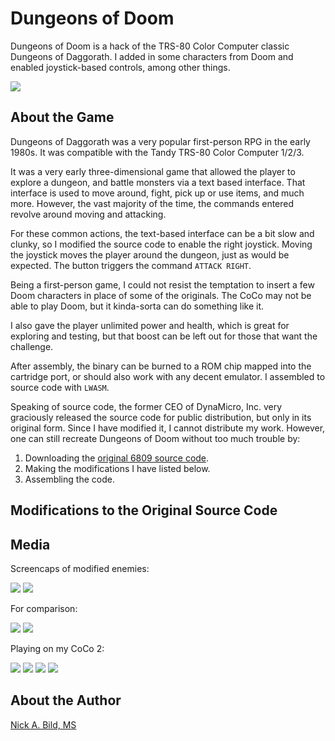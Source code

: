 # Dungeons of Doom

Dungeons of Doom is a hack of the TRS-80 Color Computer classic Dungeons of Daggorath.  I added in some characters from Doom and enabled joystick-based controls, among other things.

![](https://raw.githubusercontent.com/nickbild/dungeons_of_doom/main/media/capture2.png)

## About the Game

Dungeons of Daggorath was a very popular first-person RPG in the early 1980s.  It was compatible with the Tandy TRS-80 Color Computer 1/2/3.

It was a very early three-dimensional game that allowed the player to explore a dungeon, and battle monsters via a text based interface.  That interface is used to move around, fight, pick up or use items, and much more.  However, the vast majority of the time, the commands entered revolve around moving and attacking.

For these common actions, the text-based interface can be a bit slow and clunky, so I modified the source code to enable the right joystick.  Moving the joystick moves the player around the dungeon, just as would be expected.  The button triggers the command `ATTACK RIGHT`.

Being a first-person game, I could not resist the temptation to insert a few Doom characters in place of some of the originals.  The CoCo may not be able to play Doom, but it kinda-sorta can do something like it.

I also gave the player unlimited power and health, which is great for exploring and testing, but that boost can be left out for those that want the challenge.

After assembly, the binary can be burned to a ROM chip mapped into the cartridge port, or should also work with any decent emulator.  I assembled to source code with `LWASM`.

Speaking of source code, the former CEO of DynaMicro, Inc. very graciously released the source code for public distribution, but only in its original form.  Since I have modified it, I cannot distribute my work.  However, one can still recreate Dungeons of Doom without too much trouble by:

1) Downloading the [original 6809 source code](https://github.com/MichaelSpencerJr/DungeonsOfDaggorath).
2) Making the modifications I have listed below.
3) Assembling the code.

## Modifications to the Original Source Code

## Media

Screencaps of modified enemies:

![](https://raw.githubusercontent.com/nickbild/dungeons_of_doom/main/media/capture1.png)
![](https://raw.githubusercontent.com/nickbild/dungeons_of_doom/main/media/capture2.png)

For comparison:

![](https://raw.githubusercontent.com/nickbild/dungeons_of_doom/main/media/capture1_comparison.png)
![](https://raw.githubusercontent.com/nickbild/dungeons_of_doom/main/media/capture2_comparison.png)


Playing on my CoCo 2:

![](https://raw.githubusercontent.com/nickbild/dungeons_of_doom/main/media/play1_sm.jpg)
![](https://raw.githubusercontent.com/nickbild/dungeons_of_doom/main/media/play2_sm.jpg)
![](https://raw.githubusercontent.com/nickbild/dungeons_of_doom/main/media/play3_sm.jpg)
![](https://raw.githubusercontent.com/nickbild/dungeons_of_doom/main/media/play4_sm.jpg)

## About the Author

[Nick A. Bild, MS](https://nickbild79.firebaseapp.com/#!/)
